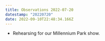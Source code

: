 ```yaml
---
title: Observations 2022-07-20
datestamp: "20220720"
date: 2022-09-10T22:48:34.166Z
---
```

- Rehearsing for our Millennium Park show.